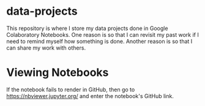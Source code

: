 # data-projects
This repository is where I store my data projects done in Google Colaboratory Notebooks.
One reason is so that I can revisit my past work if I need to remind myself how something is done.
Another reason is so that I can share my work with others.

# Viewing Notebooks
If the notebook fails to render in GitHub, then go to https://nbviewer.jupyter.org/ and enter the notebook's GitHub link.
